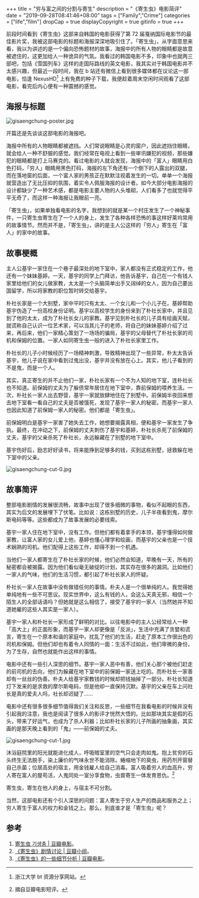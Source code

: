 +++
title = "穷与富之间的分割与寄生"
description = "《寄生虫》电影简评"
date = "2019-09-28T08:41:46+08:00"
tags = ["Family","Crime"]
categories = ["life","film"]
dropCap = true
displayCopyright = true
gitinfo = true
+++

前段时间看到《寄生虫》这部来自韩国的电影获得了第 72 届戛纳国际电影节的最佳影片奖，我被这部电影的标题和海报深深地吸引住了。「寄生虫」，从字面意思来看，我以为讲述的是一个偏向恐怖题材的故事，海报中的所有人物的眼睛都是故意被遮住的，这更加给人一种诡异的气氛。我看过的韩国电影不多，印象中也就两三部吧，包括《雪国列车》这样的走国际路线的英文电影，我其实对于韩国电影并不太感兴趣，但最近一段时间，我在 b 站还有微信上看到很多媒体都在议论这一部电影，恰逢 NexusHD[^1] 上有免费的种子下载，我便趁着周末空闲时间观看了这部电影，看完后内心便有一种震撼的感觉。

## 海报与标题

![gisaengchung-poster.jpg](/images/gisaengchung-poster.jpg "电影海报")

开篇还是先谈谈这部电影的海报吧。

海报中所有的人物眼睛都被遮挡。人们常说眼睛是心灵的窗户，因此遮挡住眼睛，就会给人一种不舒服的感觉。我们经常在电视上看到一些审讯嫌犯的视频，那些嫌犯的眼睛都是打上马赛克的。看过电影的人就会发现，海报中的「富人」眼睛用白色打码，「穷人」眼睛用黑色打码，海报的左下角还有一个倒下的人露出的双腿，而在落地窗的后面，一个富人家的男孩正在默默注视着发生的一切。单单一个海报就营造出了无比压抑的氛围，着实令人佩服海报的设计者。如今大部分电影海报的设计都缺少了一种艺术感，都是电影主要人物的人头堆砌，人们看多了也就觉得平平无奇了，而这样一种海报让我眼前一亮。

「寄生虫」，如果单独看电影的名字，我想到的就是某一个村庄发生了一个神秘事件，一只寄生虫寄生在了一个人的身上，发生了各种各样恐怖的事这样好莱坞常用的故事情节。然而并不是，「寄生虫」，讲的是主人公这样的「穷人」寄生在「富人」的家中的故事。

## 故事梗概

主人公基宇一家住在一个巷子最深处的地下室中，家人都没有正式稳定的工作，他还有一个妹妹基婷。一天，基宇的同学上门拜访，他告诉基宇，自己在一个有钱人家里给他们的女儿做家教，太太是一个头脑简单出手又阔绰的女人，因为自己要出国留学，所以将家教的职位暂时转交给基宇。 

朴社长家是一个大别墅，家中平时只有太太、一个女儿和一个小儿子在。基婷帮助基宇伪造了一份高校身份证明。基宇以高校学生的身份来到了朴社长家中，并且见到了他的太太，成为了朴社长女儿的家教。基宇见到朴社长的儿子具有绘画天赋，就谎称自己认识一位艺术家，可以当其儿子的老师，将自己的妹妹基婷介绍了过来，再后来，他们一家精心策划了一场场的骗局，基宇的父母替代了朴社长家的司机和保姆的位置。一家人如同寄生虫一般的进入了朴社长家里工作。

朴社长的儿子小时候经历了一场精神刺激，导致精神出现了一些异常，朴太太告诉基宇，他儿子说在家中看到过鬼出没，基宇并没有放在心上。其实，他儿子看到的不是鬼，而是一个人。

其实，真正寄生的并不止他们一家，朴社长家有一个不为人知的地下室，连朴社长也不知道。前保姆的丈夫为了躲债常年居住在地下室中，靠前保姆的喂养生活。一次，朴社长一家人出去野营，基宇一家就放肆地住在了别墅中。前保姆半夜回来想去地下室看一看自己的丈夫是否被饿死，发现了基宇一家人的秘密。而基宇一家人也因此知道了前保姆一家人的秘密。他们都是「寄生虫」。

前保姆明白是基宇一家害了她失去工作，她想要揭露真相，便和基宇一家发生了争执。最终，在冲动之下，前保姆的丈夫刺伤了基宇和基婷，朴社长杀死了前保姆的丈夫，基宇的父亲杀死了朴社长，永远躲藏在了别墅的地下室中。

基宇伤好后，励志好好读书，将来能挣到足够多的钱，买到这栋别墅，拯救躲在地下室中的父亲。

![gisaengchung-cut-0.jpg](/images/gisaengchung-cut-0.jpg "寄生在富人家")

## 故事简评

整部电影剧情的发展很流畅，故事中出现了很多细微的事物，看似不起眼的东西，其实为后文的发展埋下了伏笔。比如说：这栋别墅的历史，儿子半夜看到鬼，摩尔斯电码等等。这些都成为了故事发展的必要线索。

基宇一家人住在地下室中，没有工作。但他们都有着拿手的本领，基宇懂得如何做家教，让富人家的女儿爱上他，基婷也懂心理学和绘画，而基宇的父亲也是一个技术娴熟的司机。他们配得上这些工作，却得不到一个机遇。

当他们一家人都寄生在了朴社长家的时候，他们必然会知道，早晚有一天，所有的秘密都会被揭露。因为他们看似毫无破绽的计划，其实存在很多的漏洞。比如他们一家人的气味，他们的生活习惯，都引起了朴社长家人的怀疑。

朴社长一家人在故事中没有做错任何的事情。朴夫人是一个很单纯的人。我觉得她单纯地有一些不可思议。现实世界中，这么有钱的人，会这么天真无邪，相信一个陌生人的全部话语吗？但她就是这么相信了，接受了基宇的一家人（当然她并不知道她雇的这些人其实是一家人）。

基宇一家人和朴社长一家形成了鲜明的对比。以往电影中的主人公经常给人一种「高大上」的正面形象，而基宇一家人却更像是「反派」，生活中充满了贪婪和谎言，寄生在一个原本和谐的家庭中，扰乱了他们的生活，赶走了原本工作很出色的司机和保姆。但他们却也有着令人同情的一面：生活不过如此，他们卑微的身份，为了生存，自然也就能作出这样的事情。

电影中还有一些引人深思的细节。基宇一家人恶中有善，他们关心那个被他们赶走的前司机的去向，他们为躲藏在地下室中的前保姆一家送上吃的。而朴社长一家善却有一丝丝的伪善。朴夫人给基宇家教钱的时候却把钱抽掉了一部分。朴社长知道灯下发来的是求救的摩尔斯电码，但是他却一直保持沉默。基宇的父亲在车上问社长是真的爱夫人吗，社长却迟疑了……

电影中还有很多很多细节值得我们关注和反思，一些细节在我看电影的时候并没有引起我的注意，我也是阅读了很多人的影评才恍然大悟的。比如那块其实是假的石头，带来了好运气，也成为了杀人利器；比如朴社长家的儿子所画的抽象画，其实画的是那天晚上看到的「鬼」——前保姆的丈夫。

![gisaengchung-cut-1.jpg](/images/gisaengchung-cut-1.jpg "社长儿子的画作")

沐浴庭院里的阳光就能进化成人，呼吸暗室里的空气只会走肉如鬼。抱上贫穷的石头终生无法脱手，染上廉价的气味永世不能消除。蜷缩地下的臭虫，用药剂开窗替自己杀菌；位居高处的宿主，用金钱雇人给自己消毒。富人吸着穷人的血高升，穷人寄在富人的屋苟活，人鬼同处一室分享食物，虫兽寄生一体发育恩仇。[^2]

寄生虫，寄生在他人的身上，与宿主不可分割。

当然，这部电影还有个引人深思的问题：富人寄生于穷人生产的商品和服务之上；穷人寄生于富人的权力和金钱之上。那么，到底谁才是「寄生虫」呢？

## 参考

1. [寄生虫 기생충 | 豆瓣电影](https://movie.douban.com/subject/27010768/)。
2. [《寄生虫》剧情讨论 | 豆瓣小组](https://www.douban.com/group/topic/148335538/)。
3. [《寄生虫》的一些细节分析 | 豆瓣电影](https://movie.douban.com/review/10383573/)。



[^1]: 浙江大学 bt 资源分享网站。
[^2]: 摘自豆瓣电影短评。



